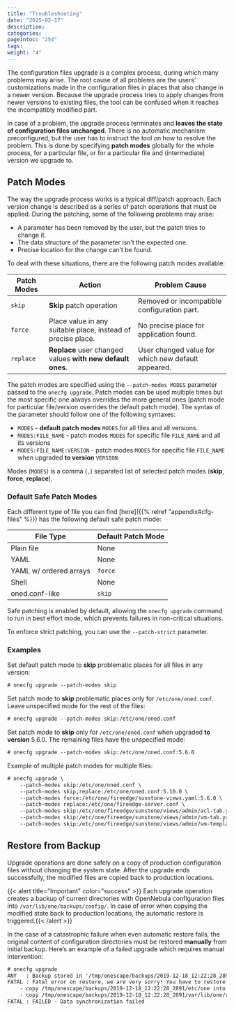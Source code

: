 ```yaml
---
title: "Troubleshooting"
date: "2025-02-17"
description:
categories:
pageintoc: "254"
tags:
weight: "4"
---
```


<a id="cfg-conflicts"></a>

<!--# Troubleshooting -->

The configuration files upgrade is a complex process, during which many problems may arise. The root cause of all problems are the users’ customizations made in the configuration files in places that also change in a newer version. Because the upgrade process tries to apply changes from newer versions to existing files, the tool can be confused when it reaches the incompatibly modified part.

In case of a problem, the upgrade process terminates and **leaves the state of configuration files unchanged**. There is no automatic mechanism preconfigured, but the user has to instruct the tool on how to resolve the problem. This is done by specifying **patch modes** globally for the whole process, for a particular file, or for a particular file and (intermediate) version we upgrade to.

<a id="cfg-patch-modes"></a>

## Patch Modes

The way the upgrade process works is a typical diff/patch approach. Each version change is described as a series of patch operations that must be applied. During the patching, some of the following problems may arise:

- A parameter has been removed by the user, but the patch tries to change it.
- The data structure of the parameter isn’t the expected one.
- Precise location for the change can’t be found.

To deal with these situations, there are the following patch modes available:

| Patch Modes   | Action                                                       | Problem Cause                                      |
|---------------|--------------------------------------------------------------|----------------------------------------------------|
| `skip`        | **Skip** patch operation                                     | Removed or incompatible configuration part.        |
| `force`       | Place value in any suitable place, instead of precise place. | No precise place for application found.            |
| `replace`     | **Replace** user changed values **with new default ones**.   | User changed value for which new default appeared. |

The patch modes are specified using the `--patch-modes MODES` parameter passed to the `onecfg upgrade`. Patch modes can be used multiple times but the most specific one always overrides the more general ones (patch mode for particular file/version overrides the default patch mode). The syntax of the parameter should follow one of the following syntaxes:

- `MODES` - **default patch modes** `MODES` for all files and all versions.
- `MODES:FILE_NAME` - patch modes `MODES` for specific file `FILE_NAME` and all its versions
- `MODES:FILE_NAME:VERSION` - patch modes `MODES` for specific file `FILE_NAME` when upgraded **to version** `VERSION`

Modes (`MODES`) is a comma (`,`) separated list of selected patch modes (**skip**, **force**, **replace**).

### Default Safe Patch Modes

Each different type of file you can find [here]({{% relref "appendix#cfg-files" %}}) has the following default safe patch mode:

| File Type              | Default Patch Mode   |
|------------------------|----------------------|
| Plain file             | None                 |
| YAML                   | None                 |
| YAML w/ ordered arrays | `force`              |
| Shell                  | None                 |
| oned.conf-like         | `skip`               |

Safe patching is enabled by default, allowing the `onecfg upgrade` command to run in best effort mode, which prevents failures in non-critical situations.

To enforce strict patching, you can use the `--patch-strict` parameter.

### Examples

Set default patch mode to **skip** problematic places for all files in any version:

```default
# onecfg upgrade --patch-modes skip
```

Set patch mode to **skip** problematic places only for `/etc/one/oned.conf`. Leave unspecified mode for the rest of the files:

```default
# onecfg upgrade --patch-modes skip:/etc/one/oned.conf
```

Set patch mode to **skip** only for `/etc/one/oned.conf` when upgraded **to version** 5.6.0. The remaining files have the unspecified mode:

```default
# onecfg upgrade --patch-modes skip:/etc/one/oned.conf:5.6.0
```

Example of multiple patch modes for multiple files:

```default
# onecfg upgrade \
    --patch-modes skip:/etc/one/oned.conf \
    --patch-modes skip,replace:/etc/one/oned.conf:5.10.0 \
    --patch-modes force:/etc/one/fireedge/sunstone-views.yaml:5.6.0 \
    --patch-modes replace:/etc/one/fireedge-server.conf \
    --patch-modes skip:/etc/one/fireedge/sunstone/views/admin/acl-tab.yaml:5.4.1 \
    --patch-modes skip:/etc/one/fireedge/sunstone/views/admin/vm-tab.yaml:5.4.2 \
    --patch-modes skip:/etc/one/fireedge/sunstone/views/admin/vm-template-tab.yaml
```

## Restore from Backup

Upgrade operations are done safely on a copy of production configuration files without changing the system state. After the upgrade ends successfully, the modified files are copied back to production locations.

{{< alert title="Important" color="success" >}}
Each upgrade operation creates a backup of current directories with OpenNebula configuration files into `/var/lib/one/backups/config/`. In case of error when copying the modified state back to production locations, the automatic restore is triggered.{{< /alert >}} 

In the case of a catastrophic failure when even automatic restore fails, the original content of configuration directories must be restored **manually** from initial backup. Here’s an example of a failed upgrade which requires manual intervention:

```default
# onecfg upgrade
ANY   : Backup stored in '/tmp/onescape/backups/2019-12-18_12:22:28_2891'
FATAL : Fatal error on restore, we are very sorry! You have to restore following directories manually:
    - copy /tmp/onescape/backups/2019-12-18_12:22:28_2891/etc/one into /etc/one
    - copy /tmp/onescape/backups/2019-12-18_12:22:28_2891/var/lib/one/remotes into /var/lib/one/remotes
FATAL : FAILED - Data synchronization failed
```
